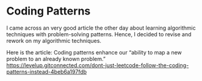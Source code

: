 # Coding Patterns

I came across an very good article the other day about learning algorithmic techniques with problem-solving patterns. Hence, I decided to revise and rework on my algorithmic techniques.

Here is the article: 
    Coding patterns enhance our “ability to map a new problem to an already known problem.”
https://levelup.gitconnected.com/dont-just-leetcode-follow-the-coding-patterns-instead-4beb6a197fdb


